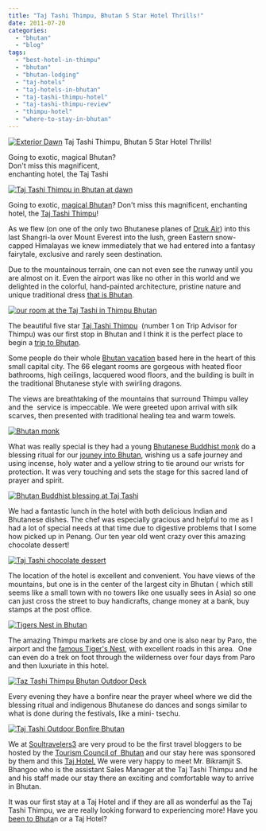 ```yaml
---
title: "Taj Tashi Thimpu, Bhutan 5 Star Hotel Thrills!"
date: 2011-07-20
categories: 
  - "bhutan"
  - "blog"
tags: 
  - "best-hotel-in-thimpu"
  - "bhutan"
  - "bhutan-lodging"
  - "taj-hotels"
  - "taj-hotels-in-bhutan"
  - "taj-tashi-thimpu-hotel"
  - "taj-tashi-thimpu-review"
  - "thimpu-hotel"
  - "where-to-stay-in-bhutan"
---
```


[![Exterior Dawn](https://pub-ac94b3f306b24c0dba4238943c97f2e1.r2.dev/6a00e5502a95078833015390025154970b.jpg "Exterior Dawn")](https://pub-ac94b3f306b24c0dba4238943c97f2e1.r2.dev/6a00e5502a95078833015390025154970b.jpg) Taj Tashi Thimpu, Bhutan 5 Star Hotel Thrills!

Going to exotic, magical Bhutan?  
Don't miss this magnificent,  
enchanting hotel, the Taj Tashi

<!--more-->

[![Taj Tashi Thimpu in Bhutan at dawn](https://pub-ac94b3f306b24c0dba4238943c97f2e1.r2.dev/6a00e5502a95078833014e89f5e449970d.jpg "Taj Tashi Thimpu in Bhutan at dawn")](https://pub-ac94b3f306b24c0dba4238943c97f2e1.r2.dev/6a00e5502a95078833014e89f5e449970d.jpg)  
  
Going to exotic, [magical Bhutan](http://soultravelers3new.local/2011/05/travel-to-bhutan-.html "travel to Bhutan")? Don't miss this magnificent, enchanting  hotel, the [Taj Tashi Thimpu](http://www.tajhotels.com/leisure/taj%20tashi,thimphu/default.htm "Taj Tashi Thimpu")!  
  
As we flew (on one of the only two Bhutanese planes of [Druk Air](http://www.drukair.com.bt/ "Druk Air")) into this last Shangri-la over Mount Everest into the lush, green Eastern snow-capped Himalayas we knew immediately that we had entered into a fantasy fairytale, exclusive and rarely seen destination.

Due to the mountainous terrain, one can not even see the runway until you are almost on it. Even the airport was like no other in this world and we delighted in the colorful, hand-painted architecture, pristine nature and unique traditional dress [that is Bhutan](http://soultravelers3new.local/2011/05/family-vacation-in-bhutan.html "that is Bhutan vacation").  
  
[![our room at the Taj Tashi in Thimpu Bhutan](https://pub-ac94b3f306b24c0dba4238943c97f2e1.r2.dev/6a00e5502a95078833014e89f667c3970d.jpg "our room at the Taj Tashi in Thimpu Bhutan")](https://pub-ac94b3f306b24c0dba4238943c97f2e1.r2.dev/6a00e5502a95078833014e89f667c3970d.jpg)  
  
  
The beautiful five star [Taj Tashi Thimpu](http://www.tripadvisor.com/Hotel_Review-g293845-d1006021-Reviews-Taj_Tashi-Thimphu_Thimphu_District.html "Taj Tashi Thimpu Bhutan review")  (number 1 on Trip Advisor for Thimpu) was our first stop in Bhutan and I think it is the perfect place to begin a [trip to Bhutan](http://soultravelers3new.local/2011/06/bhutan-vacation-facts-and-myths.html "trip to Bhutan").  
  
Some people do their whole [Bhutan vacation](http://soultravelers3new.local/2011/07/bhutan-happiest-place-on-earth--1.html "Bhutan vacation") based here in the heart of this small capital city. The 66 elegant rooms are gorgeous with heated floor bathrooms, high ceilings, lacquered wood floors, and the building is built in the traditional Bhutanese style with swirling dragons.  
  
The views are breathtaking of the mountains that surround Thimpu valley and the  service is impeccable. We were greeted upon arrival with silk scarves, then presented with traditional healing tea and warm towels.

[![Bhutan monk](https://pub-ac94b3f306b24c0dba4238943c97f2e1.r2.dev/6a00e5502a95078833014e89f5be81970d.jpg "Bhutan monk")](https://pub-ac94b3f306b24c0dba4238943c97f2e1.r2.dev/6a00e5502a95078833014e89f5be81970d.jpg)

What was really special is they had a young [Bhutanese Buddhist monk](http://soultravelers3new.local/2011/05/buddhist-bhutan-bliss.html "Bhutanese Buddhist monks") do a blessing ritual for our [jouney into Bhutan](http://soultravelers3new.local/2011/06/family-travel-bhutan-nomads.html "journey into Bhutan"), wishing us a safe journey and using incense, holy water and a yellow string to tie around our wrists for protection. It was very touching and sets the stage for this sacred land of prayer and spirit.  
  
[![Bhutan Buddhist blessing at Taj Tashi](https://pub-ac94b3f306b24c0dba4238943c97f2e1.r2.dev/6a00e5502a95078833014e89f5c039970d.jpg "Bhutan Buddhist blessing at Taj Tashi")](https://pub-ac94b3f306b24c0dba4238943c97f2e1.r2.dev/6a00e5502a95078833014e89f5c039970d.jpg)  
  
We had a fantastic lunch in the hotel with both delicious Indian and Bhutanese dishes. The chef was especially gracious and helpful to me as I had a lot of special needs at that time due to digestive problems that I some how picked up in Penang. Our ten year old went crazy over this amazing chocolate dessert!  
  
[![Taj Tashi chocolate dessert](https://pub-ac94b3f306b24c0dba4238943c97f2e1.r2.dev/6a00e5502a95078833015390025af2970b.jpg "Taj Tashi chocolate dessert")](https://pub-ac94b3f306b24c0dba4238943c97f2e1.r2.dev/6a00e5502a95078833015390025af2970b.jpg)  
  
  
The location of the hotel is excellent and convenient. You have views of the mountains, but one is in the center of the largest city in Bhutan ( which still seems like a small town with no towers like one usually sees in Asia) so one can just cross the street to buy handicrafts, change money at a bank, buy stamps at the post office.  
  
[![Tigers Nest in Bhutan](https://pub-ac94b3f306b24c0dba4238943c97f2e1.r2.dev/6a00e5502a95078833015433d6383a970c.jpg "Tigers Nest in Bhutan")](https://pub-ac94b3f306b24c0dba4238943c97f2e1.r2.dev/6a00e5502a95078833015433d6383a970c.jpg)  
  
The amazing Thimpu markets are close by and one is also near by Paro, the airport and the [famous Tiger's Nest](http://soultravelers3new.local/2011/07/tigers-nest-in-paro-bhutan.html "famous Tiger's Nest"), with excellent roads in this area.  One can even do a trek on foot through the wilderness over four days from Paro and then luxuriate in this hotel.

[![Taz Tashi Thimpu Bhutan Outdoor Deck](https://pub-ac94b3f306b24c0dba4238943c97f2e1.r2.dev/6a00e5502a95078833015390025ff7970b.jpg "Taz Tashi Thimpu Bhutan Outdoor Deck")](https://pub-ac94b3f306b24c0dba4238943c97f2e1.r2.dev/6a00e5502a95078833015390025ff7970b.jpg)  
  
  
Every evening they have a bonfire near the prayer wheel where we did the blessing ritual and indigenous Bhutanese do dances and songs similar to what is done during the festivals, like a mini- tsechu.

  
[![Taj Tashi Outdoor Bonfire Bhutan](https://pub-ac94b3f306b24c0dba4238943c97f2e1.r2.dev/6a00e5502a95078833015433d5b279970c.jpg "Taj Tashi Outdoor Bonfire Bhutan")](https://pub-ac94b3f306b24c0dba4238943c97f2e1.r2.dev/6a00e5502a95078833015433d5b279970c.jpg)  
  
  
We at [Soultravelers3](http://soultravelers3new.local/ "soultravelers3") are very proud to be the first travel bloggers to be hosted by the [Tourism Council of  Bhutan](http://www.tourism.gov.bt/ "tourism council of Bhutan") and our stay here was sponsored by them and this [Taj Hotel.](http://www.tajhotels.com/ "taj hotels") We were very happy to meet Mr. Bikramjit S. Bhangoo who is the assistant Sales Manager at the Taj Tashi Thimpu and he and his staff made our stay there an exciting and comfortable way to arrive in Bhutan.  
  
It was our first stay at a Taj Hotel and if they are all as wonderful as the Taj Tashi Thimpu, we are really looking forward to experiencing more! Have you [been to Bhuta](http://soultravelers3new.local/2011/05/bhutan-travel-mother-and-child-photo.html "Been to Bhutan")n or a Taj Hotel?
